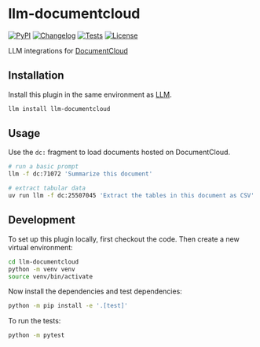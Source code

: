 # llm-documentcloud

[![PyPI](https://img.shields.io/pypi/v/llm-documentcloud.svg)](https://pypi.org/project/llm-documentcloud/)
[![Changelog](https://img.shields.io/github/v/release/eyeseast/llm-documentcloud?include_prereleases&label=changelog)](https://github.com/eyeseast/llm-documentcloud/releases)
[![Tests](https://github.com/eyeseast/llm-documentcloud/actions/workflows/test.yml/badge.svg)](https://github.com/eyeseast/llm-documentcloud/actions/workflows/test.yml)
[![License](https://img.shields.io/badge/license-Apache%202.0-blue.svg)](https://github.com/eyeseast/llm-documentcloud/blob/main/LICENSE)

LLM integrations for [DocumentCloud](https://www.documentcloud.org)

## Installation

Install this plugin in the same environment as [LLM](https://llm.datasette.io/).

```bash
llm install llm-documentcloud
```

## Usage

Use the `dc:` fragment to load documents hosted on DocumentCloud.

```sh
# run a basic prompt
llm -f dc:71072 'Summarize this document'

# extract tabular data
uv run llm -f dc:25507045 'Extract the tables in this document as CSV'
```

## Development

To set up this plugin locally, first checkout the code. Then create a new virtual environment:

```bash
cd llm-documentcloud
python -m venv venv
source venv/bin/activate
```

Now install the dependencies and test dependencies:

```bash
python -m pip install -e '.[test]'
```

To run the tests:

```bash
python -m pytest
```
